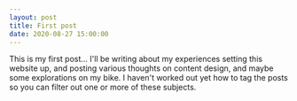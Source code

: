 ```yaml
---
layout: post
title: First post
date: 2020-08-27 15:00:00
---
```


This is my first post...
I'll be writing about my experiences setting this website up, and posting various thoughts on content design, and maybe some explorations on my bike.
I haven't worked out yet how to tag the posts so you can filter out one or more of these subjects.

